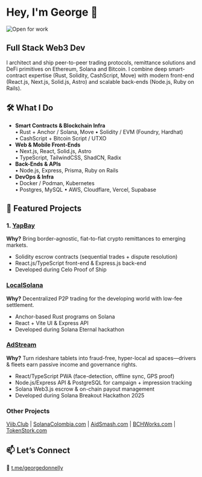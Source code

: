 # Hey, I'm George 👋
![Open for work](https://img.shields.io/badge/Open%20to%20Work-Yes!-brightgreen)

## Full Stack Web3 Dev
I architect and ship peer-to-peer trading protocols, remittance solutions and DeFi primitives on Ethereum, Solana and Bitcoin. I combine deep smart-contract expertise (Rust, Solidity, CashScript, Move) with modern front-end (React.js, Next.js, Solid.js, Astro) and scalable back-ends (Node.js, Ruby on Rails).

## 🛠️ What I Do
- **Smart Contracts & Blockchain Infra**  
  • Rust + Anchor / Solana, Move
  • Solidity / EVM (Foundry, Hardhat)  
  • CashScript + Bitcoin Script / UTXO  
- **Web & Mobile Front-Ends**  
  • Next.js, React, Solid.js, Astro  
  • TypeScript, TailwindCSS, ShadCN, Radix  
- **Back-Ends & APIs**  
  • Node.js, Express, Prisma, Ruby on Rails
- **DevOps & Infra**  
  • Docker / Podman, Kubernetes  
  • Postgres, MySQL
  • AWS, Cloudflare, Vercel, Supabase

## 🚀 Featured Projects

### 1. [YapBay](https://github.com/Panmoni/yapbay)  
**Why?** Bring border-agnostic, fiat-to-fiat crypto remittances to emerging markets.  
- Solidity escrow contracts (sequential trades + dispute resolution)  
- React.js/TypeScript front-end & Express.js back-end
- Developed during Celo Proof of Ship

### [LocalSolana](https://github.com/Panmoni/localsolana)
**Why?** Decentralized P2P trading for the developing world with low-fee settlement.   
- Anchor-based Rust programs on Solana  
- React + Vite UI & Express API  
- Developed during Solana Eternal hackathon

### [AdStream](https://www.adstream.gg)
**Why?** Turn rideshare tablets into fraud-free, hyper-local ad spaces—drivers & fleets earn passive income and governance rights.  
- React/TypeScript PWA (face-detection, offline sync, GPS proof)  
- Node.js/Express API & PostgreSQL for campaign + impression tracking  
- Solana Web3.js escrow & on-chain payout management
- Developed during Solana Breakout Hackathon 2025

### Other Projects

[Viib.Club](https://github.com/Panmoni/viibclub) | [SolanaColombia.com](https://github.com/Panmoni/solanacolombia-www) | [AidSmash.com](https://github.com/Panmoni/aidsmash) | [BCHWorks.com](https://github.com/Panmoni/bitcoincashsite-www) | [TokenStork.com](https://github.com/Panmoni/tokenstork)

## 📫 Let’s Connect
🔗 [t.me/georgedonnelly](https://t.me/georgedonnelly)
